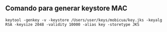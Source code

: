 
## Comando para generar keystore MAC
	keytool -genkey -v -keystore /Users/user/keys/mobicua/key.jks -keyalg RSA -keysize 2048 -validity 10000 -alias key -storetype JKS